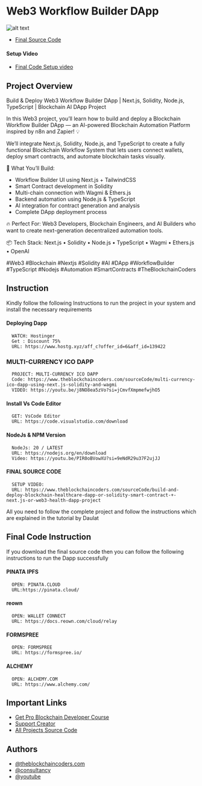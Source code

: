 # Web3 Workflow Builder DApp

![alt text](https://www.daulathussain.com/wp-content/uploads/2025/10/Build-Deploy-Web3-Workflow-Builder-DApp-Next.js-Solidity-Node.js-TypeScript-Blockchain-AI-DApp-Project.jpg)

- [Final Source Code](https://www.theblockchaincoders.com/sourceCode/build-and-deploy-web3-workflow-builder-dapp-or-next.js-solidity-node.js-typescript-or-blockchain-ai-dapp-project)

#### Setup Video

- [Final Code Setup video]()

## Project Overview

Build & Deploy Web3 Workflow Builder DApp | Next.js, Solidity, Node.js, TypeScript | Blockchain AI DApp Project

In this Web3 project, you’ll learn how to build and deploy a Blockchain Workflow Builder DApp — an AI-powered Blockchain Automation Platform inspired by n8n and Zapier! 💡

We’ll integrate Next.js, Solidity, Node.js, and TypeScript to create a fully functional Blockchain Workflow System that lets users connect wallets, deploy smart contracts, and automate blockchain tasks visually.

💎 What You’ll Build:

- Workflow Builder UI using Next.js + TailwindCSS
- Smart Contract development in Solidity
- Multi-chain connection with Wagmi & Ethers.js
- Backend automation using Node.js & TypeScript
- AI integration for contract generation and analysis
- Complete DApp deployment process

🔥 Perfect For: Web3 Developers, Blockchain Engineers, and AI Builders who want to create next-generation decentralized automation tools.

📦 Tech Stack:
Next.js • Solidity • Node.js • TypeScript • Wagmi • Ethers.js • OpenAI

#Web3 #Blockchain #Nextjs #Solidity #AI #DApp #WorkflowBuilder #TypeScript #Nodejs #Automation #SmartContracts #TheBlockchainCoders

## Instruction

Kindly follow the following Instructions to run the project in your system and install the necessary requirements

#### Deploying Dapp

```
  WATCH: Hostinger
  Get : Discount 75%
  URL: https://www.hostg.xyz/aff_c?offer_id=6&aff_id=139422
```

### MULTI-CURRENCY ICO DAPP

```
  PROJECT: MULTI-CURRENCY ICO DAPP
  Code: https://www.theblockchaincoders.com/sourceCode/multi-currency-ico-dapp-using-next.js-solidity-and-wagmi
  VIDEO: https://youtu.be/j8NO8ea5zVo?si=jCmvfXmpmefwjhO5
```

#### Install Vs Code Editor

```
  GET: VsCode Editor
  URL: https://code.visualstudio.com/download
```

#### NodeJs & NPM Version

```
  NodeJs: 20 / LATEST
  URL: https://nodejs.org/en/download
  Video: https://youtu.be/PIR0oBVowXU?si=9eNdR29u37F2ujJJ
```

#### FINAL SOURCE CODE

```
  SETUP VIDEO:
  URL: https://www.theblockchaincoders.com/sourceCode/build-and-deploy-blockchain-healthcare-dapp-or-solidity-smart-contract-+-next.js-or-web3-health-dapp-project
```

All you need to follow the complete project and follow the instructions which are explained in the tutorial by Daulat

## Final Code Instruction

If you download the final source code then you can follow the following instructions to run the Dapp successfully

#### PINATA IPFS

```
  OPEN: PINATA.CLOUD
  URL:https://pinata.cloud/
```

#### reown

```
  OPEN: WALLET CONNECT
  URL: https://docs.reown.com/cloud/relay
```

#### FORMSPREE

```
  OPEN: FORMSPREE
  URL: https://formspree.io/
```

#### ALCHEMY

```
  OPEN: ALCHEMY.COM
  URL: https://www.alchemy.com/
```

## Important Links

- [Get Pro Blockchain Developer Course](https://www.theblockchaincoders.com/pro-nft-marketplace)
- [Support Creator](https://bit.ly/Support-Creator)
- [All Projects Source Code](https://www.theblockchaincoders.com/SourceCode)

## Authors

- [@theblockchaincoders.com](https://www.theblockchaincoders.com/)
- [@consultancy](https://www.theblockchaincoders.com/consultancy)
- [@youtube](https://www.youtube.com/@daulathussain)
